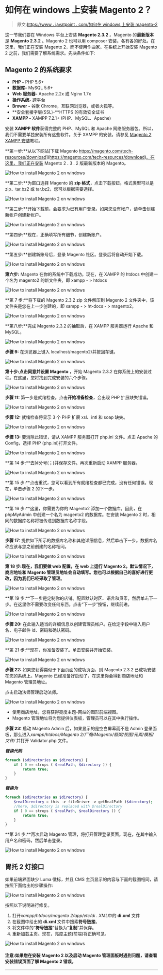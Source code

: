 # 如何在 windows 上安装 Magento 2？

> 原文:[https://www . javatpoint . com/如何在 windows 上安装 magento-2](https://www.javatpoint.com/how-to-install-magento-2-on-windows)

这一节我们要在 Windows 平台上安装 **Magento 2.3.2** 。Magento 的**最新版本**是 **Magento 2.3.2** 。Magento 2 也可以用 composer 安装，各有各的好处。在这里，我们正在安装 Magento 2，而不使用作曲家。在系统上开始安装 Magento 2 之前，我们需要了解系统需求。先决条件如下:

## Magento 2 的系统要求

*   **PHP -** PHP 5.6+
*   **数据库-** MySQL 5.6+
*   **Web 服务器-** Apache 2.2x 或 Nginx 1.7x
*   **操作系统-** 跨平台
*   **Brower -** 谷歌 Chrome，互联网浏览器，或者火狐等。
*   **安全套接字层(SSL)-**HTTPS 的有效安全证书
*   **XAMPP -** XAMPP 7.2.1+ (PHP、MySQL、Apache)

安装 **XAMPP 软件**获得完整的 PHP、MySQL 和 Apache 网络服务器包。所以，我们不需要单独安装所有这些软件。关于 XAMPP 的安装，请参见 [Magento 2 XAMPP 安装](magento-2-xampp-installation)教程。

**第一步:**从以下网站[下载 Magento https://magento.com/tech-resources/download](https://magento.com/tech-resources/download)。在这里，我们正在安装 Magento 2 . 3 . 2 版最新版本的 Magento。

![How to install Magento 2 on windows](img/6ac15b05432f3f2429cf58c2948cc721.png)

**第二步:**为窗口选择 Magento 的 **zip 格式**，点击下载按钮。格式类型可以是 zip、tar.bz2 或 tar.bz2，您可以根据需要选择。

![How to install Magento 2 on windows](img/79bd4186d72ffaf5575f913bb39a4f2c.png)

**第三步:**开始下载前，会要求为已有用户登录。如果您没有帐户，请单击创建新帐户创建新帐户。

![How to install Magento 2 on windows](img/5c0e8f752b73e0e4051a70395b5e064b.png)

**第四步:**现在，正确填写所有细节，创建新账户。

![How to install Magento 2 on windows](img/d697b95c9bdc3e3ace78a924178f7751.png)

**第五步:**创建新账号后，登录 Magento 社区。登录后将自动开始下载。

![How to install Magento 2 on windows](img/4ebbebd99b27bd463ef8bff31f6240d1.png)

**第六步:** Magento 在你的系统中下载成功。现在，在 XAMPP 的 htdocs 中创建一个名为 magento2 的新文件夹，即 xampp - > htdocs

![How to install Magento 2 on windows](img/6c8370d33e78cd9e4fe20123b9847b40.png)

**第 7 步:**将下载的 Magento 2.3.2 zip 文件解压到 Magento 2 文件夹中，该文件夹是您在上一步创建的，即 xampp - > ht-docs - > magento2。

![How to install Magento 2 on windows](img/b7b491c9d49f8ca33a1848a41688d4f2.png)

**第八步:**完成 Magento 2.3.2 的抽取后，在 XAMPP 服务器运行 Apache 和 MySQL。

![How to install Magento 2 on windows](img/4ecb24b1fcda80440cbe7c0111d26f53.png)

**步骤 9:** 在浏览器上键入 localhost/magento2/并按回车键。

![How to install Magento 2 on windows](img/24dd8ba0704279aeaca8436eb94c7ed8.png)

**第十步:**点击**同意并设置 Magento** ，开始 Magento 2.3.2 在你系统上的安装过程。在这里，您将找到完成安装的六个步骤。

![How to install Magento 2 on windows](img/85d06bf40e4a3ef43b7829022a5cdabb.png)

**步骤 11:** 第一步是就绪检查。点击**开始准备检查**，会出现 PHP 扩展缺失错误。

![How to install Magento 2 on windows](img/70809983bc85ae85ef276e92cdbd310c.png)

**步骤 12:** 就绪检查将显示 3 个 PHP 扩展 xsl、intl 和 soap 缺失。

![How to install Magento 2 on windows](img/f2fd52dd7abf5556ca1eec74b5895397.png)

**步骤 13:** 要消除此错误，请从 XAMPP 服务器打开 php.ini 文件。点击 Apache 的 Config，选择 PHP (php.ini)打开文件。

![How to install Magento 2 on windows](img/7891636cfe21ae63f03d13a812e486e6.png)

**第 14 步:**去掉分号(；)并保存文件。再次重新启动 XAMPP 服务器。

![How to install Magento 2 on windows](img/e8466177dc00614ef4d930eef3a58049.png)

**第 15 步:**点击重试，您可以看到所有就绪检查都已完成，没有任何错误。现在，单击步骤 2 的下一步。

![How to install Magento 2 on windows](img/c0f4f70c8ceb28f1a69f272254810182.png)

**第 16 步:**这里，你需要为你的 Magento2 添加一个数据库。因此，在 phpMyAdmin 中创建一个名为 magento2 的数据库。在安装 Magento 2 时，相同的数据库名称将被传递到数据库名称字段。

![How to install Magento 2 on windows](img/30d4040978194fe903b9c5d405b21388.png)

**步骤 17:** 提供如下所示的数据库名称和其他详细信息，然后单击下一步。数据库名称应该与您之前创建的名称相同。

![How to install Magento 2 on windows](img/00ec384b965084d6b0abb94c63449fb1.png)

**第 18 步:**现在，我们要做 web 配置，在 web 上运行 Magento 2。默认情况下，商店地址和 Magento 管理员地址会自动填写。您也可以根据自己的喜好进行更改，因为我们已经采取了**管理**。

![How to install Magento 2 on windows](img/3cbf440e991ca6ac9ba7cfe56b9515f4.png)

**第 19 步:**下一步是定制你的店铺。配置默认时区、语言和货币，然后单击下一步。在这里你不需要改变任何东西。点击“下一步”按钮，继续前进。

![How to install Magento 2 on windows](img/8721f98625297226325d6acd944fae99.png)

**步骤 20:** 在此输入适当的详细信息以创建管理员帐户。在给定字段中输入用户名、电子邮件 id、密码和确认密码。

![How to install Magento 2 on windows](img/e93d338e837511c126042a4d391e1f8b.png)

**第 21 步:**现在，你准备安装了。单击安装并开始安装。

![How to install Magento 2 on windows](img/9b8adb54d5eac8f35d3f09f80601524b.png)

**步骤 22:** 如果您获得类似于下面页面的成功页面，则 Magento 2.3.2 已成功安装在您的系统上。Magento 已经准备好启动了，在这里你会得到商店地址和 Magento 管理员地址。

点击启动法师管理启动法师。

![How to install Magento 2 on windows](img/79e8d120de2cefb02c0d6a8ac0e026d3.png)

*   使用商店地址，您将获得亮度主题-网站的图形前端视图。
*   Magento 管理地址将为您提供仪表板，管理员可以在其中执行操作。

**步骤 23:** 启动 Magento Admin 后，如果显示的是空白屏幕而不是 Admin 登录面板，那么进入*xampp/htdocs/Magento 2/厂商/Magento/框架/视图/元素/模板/文件/* 并打开 Validator.php 文件。

***替换代码***

```php
foreach ($directories as $directory) {
	if ( 0 == strops ( $realPath, $directory )) {
		return true;
	}
}

```

***替换为***

```php
foreach ($directories as $directory) {
	$realDirectory = this -> fileDriver -> getRealPath ($directory);
	//here, $directory is replaced with $realDirectory
	if ( 0 == strops ( $realPath, $realDirectory )) {
		return true;
	}
}

```

**第 24 步:**再次启动 Magento 管理，将打开管理登录页面。现在，在其中输入用户名和密码，然后单击登录。

![How to install Magento 2 on windows](img/7b6ab26fbacf1207cebfa805da846936.png)

## 胃托 2 灯接口

如果前端界面缺少 Luma 徽标，并且 CMS 主页显示的内容与下面的截图相同，请按照下面给出的步骤操作:

![How to install Magento 2 on windows](img/30eed8147e60be2d548f1dea223a7325.png)

按照以下说明进行修复。

1.  打开*xampp/htdocs/magento 2/app/etc/di . XML*中的 **di.xml** 文件
2.  在截图中给出的 **di.xml** 文件中搜索**符号链接**。
3.  将文件中的“**符号链接**”替换为“**复制**”并保存。
4.  重新加载主页。现在，亮度主题(前端)将正确可见。

![How to install Magento 2 on windows](img/34004fb343c13a423f15f933e72dd658.png)

#### 注意:如果您在安装 Magento 2 以及启动 Magento 管理面板时遇到问题，请查看安装错误页面了解 Magento 2 错误。

* * *